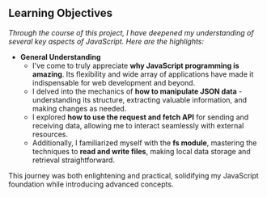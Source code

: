## Learning Objectives

_Through the course of this project, I have deepened my understanding of several key aspects of JavaScript. Here are the highlights:_

- **General Understanding**
  - I've come to truly appreciate **why JavaScript programming is amazing**. Its flexibility and wide array of applications have made it indispensable for web development and beyond.
  - I delved into the mechanics of **how to manipulate JSON data** - understanding its structure, extracting valuable information, and making changes as needed.
  - I explored **how to use the request and fetch API** for sending and receiving data, allowing me to interact seamlessly with external resources.
  - Additionally, I familiarized myself with the **fs module**, mastering the techniques to **read and write files**, making local data storage and retrieval straightforward.

This journey was both enlightening and practical, solidifying my JavaScript foundation while introducing advanced concepts.

